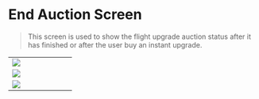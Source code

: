 # End Auction Screen

> This screen is used to show the flight upgrade auction status after it has finished or after the user buy an instant upgrade.

<table width="100%" style="border-collapse: collapse; border: none;">
    <tr valign="top">
        <td width="25%">
            <img src="ui/images/end-auction-1.jpg"/>
        </td>
        <td width="70%">
        </td>
    </tr>
    <tr valign="top">
        <td width="25%">
            <img src="ui/images/end-auction-2.jpg"/>
        </td>
        <td width="70%">
        </td>
    </tr>
    <tr valign="top">
        <td width="25%">
            <img src="ui/images/end-auction-3.jpg"/>
        </td>
        <td width="70%">
        </td>
    </tr>
</table>